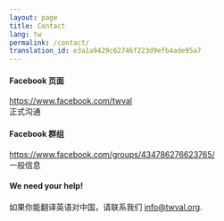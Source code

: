 ```yaml
---
layout: page
title: Contact
lang: tw
permalink: /contact/
translation_id: e3a1a9429c62746f223d9efb4ade95a7
---
```

#### Facebook 页面
<https://www.facebook.com/twval>  
正式沟通

#### Facebook 群组
<https://www.facebook.com/groups/434786276623765/>  
一般信息

#### We need your help!
如果你能翻译英语对中国，请联系我们 [info@twval.org][1].


[1]: mailto:info@twval.org
